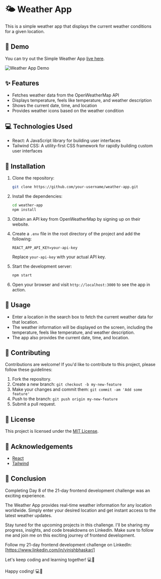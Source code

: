 # 🌤️ Weather App

This is a simple weather app that displays the current weather conditions for a given location.

## 🚀 Demo

You can try out the Simple Weather App [live here](https://weather-app-21day.netlify.app/).

![Weather App Demo](https://github.com/Vinishbhaskar/21-Day-Frontend-Challenge/assets/25699351/abb91a1c-9eed-47ed-acc1-fb543439b96f)

## ✨ Features

- Fetches weather data from the OpenWeatherMap API
- Displays temperature, feels like temperature, and weather description
- Shows the current date, time, and location
- Provides weather icons based on the weather condition

## 💻 Technologies Used

- React: A JavaScript library for building user interfaces
- Tailwind CSS: A utility-first CSS framework for rapidly building custom user interfaces

## 🔧 Installation

1. Clone the repository:

   ```bash
   git clone https://github.com/your-username/weather-app.git
   ```

2. Install the dependencies:

   ```bash
   cd weather-app
   npm install
   ```

3. Obtain an API key from OpenWeatherMap by signing up on their website.

4. Create a `.env` file in the root directory of the project and add the following:

   ```plaintext
   REACT_APP_API_KEY=your-api-key
   ```

   Replace `your-api-key` with your actual API key.

5. Start the development server:

   ```bash
   npm start
   ```

6. Open your browser and visit `http://localhost:3000` to see the app in action.

## 📝 Usage

- Enter a location in the search box to fetch the current weather data for that location.
- The weather information will be displayed on the screen, including the temperature, feels like temperature, and weather description.
- The app also provides the current date, time, and location.

## 🤝 Contributing

Contributions are welcome! If you'd like to contribute to this project, please follow these guidelines:

1. Fork the repository.
2. Create a new branch: `git checkout -b my-new-feature`
3. Make your changes and commit them: `git commit -am 'Add some feature'`
4. Push to the branch: `git push origin my-new-feature`
5. Submit a pull request.

## 📄 License

This project is licensed under the [MIT License](https://opensource.org/licenses/MIT).

## 🙏 Acknowledgements

- [React](https://reactjs.org/)
- [Tailwind](https://tailwindcss.com/docs/installation)

## 🎉 Conclusion

Completing Day 8 of the 21-day frontend development challenge was an exciting experience.

The Weather App provides real-time weather information for any location worldwide. Simply enter your desired location and get instant access to the latest weather updates.

Stay tuned for the upcoming projects in this challenge. I'll be sharing my progress, insights, and code breakdowns on LinkedIn. Make sure to follow me and join me on this exciting journey of frontend development.

Follow my 21-day frontend development challenge on LinkedIn: [https://www.linkedin.com/in/vinishbhaskar/]

Let's keep coding and learning together! 💻🚀

Happy coding! 💻🚀
